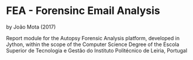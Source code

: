 # FEA - Forensinc Email Analysis

by João Mota (2017)

Report module for the Autopsy Forensic Analysis platform, developed in Jython, within
the scope of the Computer Science Degree of the Escola Superior de Tecnologia e Gestão do
Instituto Politécnico de Leiria, Portugal